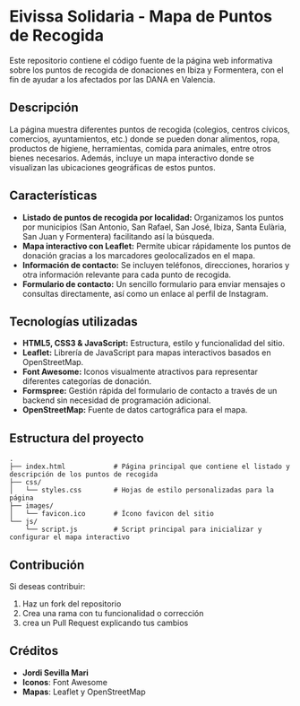 # Eivissa Solidaria - Mapa de Puntos de Recogida

Este repositorio contiene el código fuente de la página web informativa sobre los puntos de recogida de donaciones en Ibiza y Formentera, con el fin de ayudar a los afectados por las DANA en Valencia.

## Descripción

La página muestra diferentes puntos de recogida (colegios, centros cívicos, comercios, ayuntamientos, etc.) donde se pueden donar alimentos, ropa, productos de higiene, herramientas, comida para animales, entre otros bienes necesarios. Además, incluye un mapa interactivo donde se visualizan las ubicaciones geográficas de estos puntos.

## Características

- **Listado de puntos de recogida por localidad:** Organizamos los puntos por municipios (San Antonio, San Rafael, San José, Ibiza, Santa Eulària, San Juan y Formentera) facilitando así la búsqueda.
- **Mapa interactivo con Leaflet:** Permite ubicar rápidamente los puntos de donación gracias a los marcadores geolocalizados en el mapa.
- **Información de contacto:** Se incluyen teléfonos, direcciones, horarios y otra información relevante para cada punto de recogida.
- **Formulario de contacto:** Un sencillo formulario para enviar mensajes o consultas directamente, así como un enlace al perfil de Instagram.

## Tecnologías utilizadas

- **HTML5, CSS3 & JavaScript:** Estructura, estilo y funcionalidad del sitio.
- **Leaflet:** Librería de JavaScript para mapas interactivos basados en OpenStreetMap.
- **Font Awesome:** Iconos visualmente atractivos para representar diferentes categorías de donación.
- **Formspree:** Gestión rápida del formulario de contacto a través de un backend sin necesidad de programación adicional.
- **OpenStreetMap:** Fuente de datos cartográfica para el mapa.

## Estructura del proyecto

```
.
├── index.html            # Página principal que contiene el listado y descripción de los puntos de recogida
├── css/
│   └── styles.css        # Hojas de estilo personalizadas para la página
├── images/
│   └── favicon.ico       # Ícono favicon del sitio
└── js/
    └── script.js         # Script principal para inicializar y configurar el mapa interactivo
```

## Contribución

Si deseas contribuir:

1. Haz un fork del repositorio
2. Crea una rama con tu funcionalidad o corrección
3. crea un Pull Request explicando tus cambios

## Créditos

- **Jordi Sevilla Mari**
- **Iconos**: Font Awesome
- **Mapas**: Leaflet y OpenStreetMap

